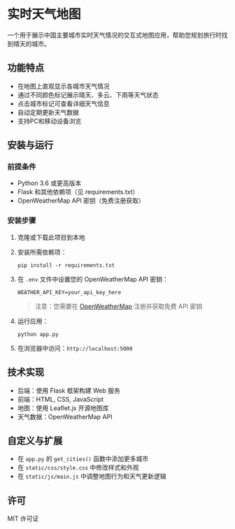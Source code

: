 # 实时天气地图

一个用于展示中国主要城市实时天气情况的交互式地图应用，帮助您规划旅行时找到晴天的城市。

## 功能特点

- 在地图上直观显示各城市天气情况
- 通过不同颜色标记展示晴天、多云、下雨等天气状态
- 点击城市标记可查看详细天气信息
- 自动定期更新天气数据
- 支持PC和移动设备浏览

## 安装与运行

### 前提条件

- Python 3.6 或更高版本
- Flask 和其他依赖项（见 requirements.txt）
- OpenWeatherMap API 密钥（免费注册获取）

### 安装步骤

1. 克隆或下载此项目到本地

2. 安装所需依赖项：
   ```
   pip install -r requirements.txt
   ```

3. 在 `.env` 文件中设置您的 OpenWeatherMap API 密钥：
   ```
   WEATHER_API_KEY=your_api_key_here
   ```
   
   > 注意：您需要在 [OpenWeatherMap](https://openweathermap.org/) 注册并获取免费 API 密钥

4. 运行应用：
   ```
   python app.py
   ```

5. 在浏览器中访问：`http://localhost:5000`

## 技术实现

- 后端：使用 Flask 框架构建 Web 服务
- 前端：HTML, CSS, JavaScript
- 地图：使用 Leaflet.js 开源地图库
- 天气数据：OpenWeatherMap API

## 自定义与扩展

- 在 `app.py` 的 `get_cities()` 函数中添加更多城市
- 在 `static/css/style.css` 中修改样式和外观
- 在 `static/js/main.js` 中调整地图行为和天气更新逻辑

## 许可

MIT 许可证 